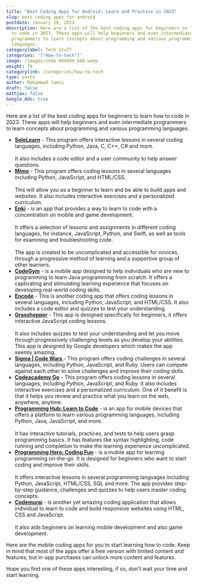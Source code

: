 ```yaml
---
title: "Best Coding Apps for Android: Learn and Practice in 2023"
slug: best coding apps for android
postdate: January 29, 2023
description: Here are a list of the best coding apps for beginners to learn how
  to code in 2023. These apps will help beginners and even intermediate
  programmers to learn concepts about programming and various programming
  languages.
categorylabel: Tech Stuff
categories: '["How-to-tech"]'
image: /images/code-944499_640.webp
weight: 79
categorylink: /categories/how-to-tech
type: posts
author: Mohammad Jamiu
draft: false
mathjax: false
Google_Ads: true
---
```

Here are a list of the best coding apps for beginners to learn how to code in 2023. These apps will help beginners and even intermediate programmers to learn concepts about programming and various programming languages.

* **[SoloLearn](https://play.google.com/store/apps/details?id=com.sololearn&gl=US)** - This program offers interactive lessons in several coding languages, including Python, Java, C, C++, C#  and more. \
  \
  It also includes a code editor and a user community  to help answer questions. 
* **[Mimo](https://play.google.com/store/apps/details?id=com.getmimo&gl=US)** - This program offers coding lessons in several languages ​​including Python, JavaScript, and HTML/CSS. \
  \
  This will allow you as a beginner to learn and be able to build apps and websites. It also includes interactive exercises and a personalized curriculum. 
* **[Enki](https://play.google.com/store/apps/details?id=com.enki.insights&gl=US)** - is an app that provides a way to learn to code with a concentration on mobile and game development. \
  \
  It offers a selection of lessons and assignments in different coding languages, for instance, JavaScript, Python, and Swift, as well as tools for examining and troubleshooting code. \
  \
  The app is created to be uncomplicated and accessible for novices, through a progressive method of learning and a supportive group of other learners.
* **[CodeGym](https://play.google.com/store/apps/details?id=com.hitechrush.codegym&gl=US)** - is a mobile app designed to help individuals who are new to programming to learn Java programming from scratch. It offers a captivating and stimulating learning experience that focuses on developing real-world coding skills.
* **[Encode](https://play.google.com/store/apps/details?id=com.upskew.encode&gl=US)** - This is another coding app that offers coding lessons in several languages, including Python, JavaScript, and HTML/CSS. It also includes a code editor and quizzes to test your understanding. 
* **[Grasshopper](https://play.google.com/store/apps/details?id=com.area120.grasshopper&gl=US)** - This app is designed specifically for beginners, it offers interactive JavaScript coding lessons. \
  \
  It also includes quizzes to test your understanding and let you move through progressively challenging levels as you develop your abilities. This app is designed by Google developers which makes the app seemly amazing.
* **[Sigma | Code Wars ](https://play.google.com/store/apps/details?id=com.eshqol.sigma&gl=US)**- This program offers coding challenges in several languages, including Python, JavaScript, and Ruby. Users can compete against each other to solve  challenges and improve their coding skills. 
* **[Codeacademy Go](https://play.google.com/store/apps/details?id=com.ryzac.codecademygo&gl=US&pli=1)** - This program offers coding lessons in several languages, including Python, JavaScript, and Ruby. It also includes interactive exercises and a personalized curriculum. One of it benefit is that it helps you review and practice what you learn on the web, anywhere, anytime.
* **[Programming Hub: Learn to Code](https://play.google.com/store/apps/details?id=com.freeit.java&gl=US)** - is an app for mobile devices that offers a platform to learn various programming languages, including Python, Java, JavaScript, and more. \
  \
  It has interactive tutorials, practices, and tests to help users grasp programming basics. It has features like syntax highlighting, code running and completion to make the learning experience uncomplicated.
* **[Programming Hero: Coding Fun](https://play.google.com/store/apps/details?id=com.learnprogramming.codecamp&gl=US)** -  is a mobile app for learning programming on-the-go. It is designed for beginners who want to start coding and improve their skills. \
  \
  It offers interactive lessons in several programming languages including Python, JavaScript, HTML/CSS, SQL and more. The app provides step-by-step guidance, challenges and quizzes to help users master coding concepts.
* **[Codemurai](https://play.google.com/store/apps/details?id=com.zenva.codemurai&gl=US)** - is another yet amazing coding application that allows individual to learn to code and build responsive websites using HTML, CSS and JavaScript.\
  \
  It also aids beginners on learning mobile development and also game development.

Here are the mobile coding apps for you to start learning how to code. Keep in mind that most of the apps offer a free version with limited content and features, but in-app purchases can unlock more content and features. 

Hope you find one of these apps interesting, if so, don't wait your time and start learning.